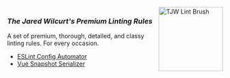 <img align="right" src="https://avatars.githubusercontent.com/u/54629398" alt="TJW Lint Brush" width="150">

### *The Jared Wilcurt's Premium Linting Rules*

A set of premium, thorough, detailed, and classy linting rules. For every occasion.

* [ESLint Config Automator](https://tjw-lint.github.io)
* [Vue Snapshot Serializer](https://TheJaredWilcurt.com/vue-snapshot-serializer)

